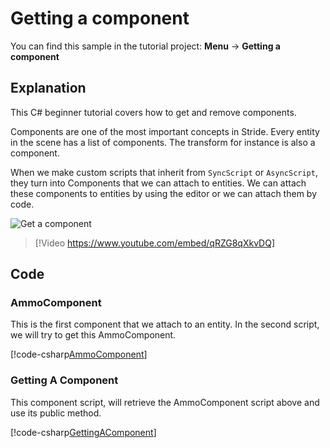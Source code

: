 # Getting a component
You can find this sample in the tutorial project: **Menu** &rarr;  **Getting a component** 

## Explanation
This C# beginner tutorial covers how to get and remove components.

 Components are one of the most important concepts in Stride. Every entity in the scene has a list of components. The transform for instance is also a component.

 When we make custom scripts that inherit from `SyncScript` or `AsyncScript`, they turn into Components that we can attach to entities. We can attach these components to entities by using the editor or we can attach them by code.

![Get a component](media/getting-a-component.webp)

> [!Video https://www.youtube.com/embed/qRZG8qXkvDQ]

## Code
### AmmoComponent
This is the first component that we attach to an entity. In the second script, we will try to get this AmmoComponent.

[!code-csharp[AmmoComponent](../../../../stride/samples/Tutorials/CSharpBeginner/CSharpBeginner/CSharpBeginner.Game/Code/AmmoComponent.cs)]

### Getting A Component
This component script, will retrieve the AmmoComponent script above and use its public method.

[!code-csharp[GettingAComponent](../../../../stride/samples/Tutorials/CSharpBeginner/CSharpBeginner/CSharpBeginner.Game/Code/GettingAComponentDemo.cs)]
